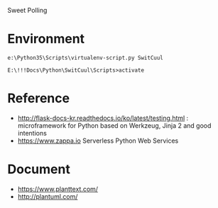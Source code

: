 Sweet Polling

# Environment ######
```
e:\Python35\Scripts\virtualenv-script.py SwitCuul

E:\!!!Docs\Python\SwitCuul\Scripts>activate
```

# Reference ######

* http://flask-docs-kr.readthedocs.io/ko/latest/testing.html : microframework for Python based on Werkzeug, Jinja 2 and good intentions
* https://www.zappa.io Serverless Python Web Services

# Document ######

* https://www.planttext.com/
* http://plantuml.com/
